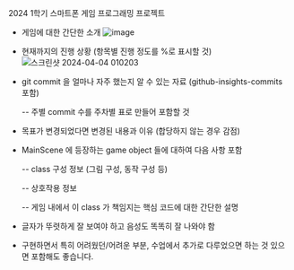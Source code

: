 2024 1학기 스마트폰 게임 프로그래밍 프로젝트


- 게임에 대한 간단한 소개 
![image](https://github.com/Seunghee-030/Smartphone_Game_Programming/assets/73768560/db7ac2fe-e774-4bf8-8669-93c3fd1f7bbc)


- 현재까지의 진행 상황 (항목별 진행 정도를 %로 표시할 것)
![스크린샷 2024-04-04 010203](https://github.com/Seunghee-030/Smartphone_Game_Programming/assets/73768560/66cb92c4-79b9-4efa-ba63-1011fffd4387)



- git commit 을 얼마나 자주 했는지 알 수 있는 자료 (github-insights-commits 포함)


  -- 주별 commit 수를 주차별 표로 만들어 포함할 것

- 목표가 변경되었다면 변경된 내용과 이유 (합당하지 않는 경우 감점)

- MainScene 에 등장하는 game object 들에 대하여 다음 사항 포함

  -- class 구성 정보 (그림 구성, 동작 구성 등)

  -- 상호작용 정보

  -- 게임 내에서 이 class 가 책임지는 핵심 코드에 대한 간단한 설명

- 글자가 뚜렷하게 잘 보여야 하고 음성도 똑똑히 잘 나와야 함

- 구현하면서 특히 어려웠던/어려운 부분, 수업에서 추가로 다루었으면 하는 것 있으면 포함해도 좋습니다.
